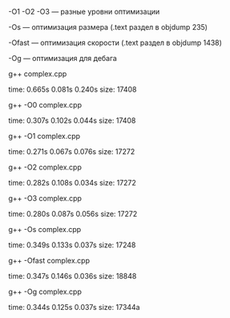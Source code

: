 -O1 -O2 -O3 — разные уровни оптимизации

-Os — оптимизация размера (.text раздел в objdump 235)

-Ofast — оптимизация скорости (.text раздел в objdump 1438)

-Og — оптимизация для дебага


g++ complex.cpp

time: 0.665s 0.081s 0.240s size: 17408

g++ -O0 complex.cpp

time: 0.307s 0.102s 0.044s size: 17408

g++ -O1 complex.cpp

time: 0.271s 0.067s 0.076s size: 17272

g++ -O2 complex.cpp

time: 0.282s 0.108s 0.034s size: 17272

g++ -O3 complex.cpp

time: 0.280s 0.087s 0.056s size: 17272

g++ -Os complex.cpp

time: 0.349s 0.133s 0.037s size: 17248

g++ -Ofast complex.cpp

time: 0.347s 0.146s 0.036s size: 18848

g++ -Og complex.cpp

time: 0.344s 0.125s 0.037s size: 17344a